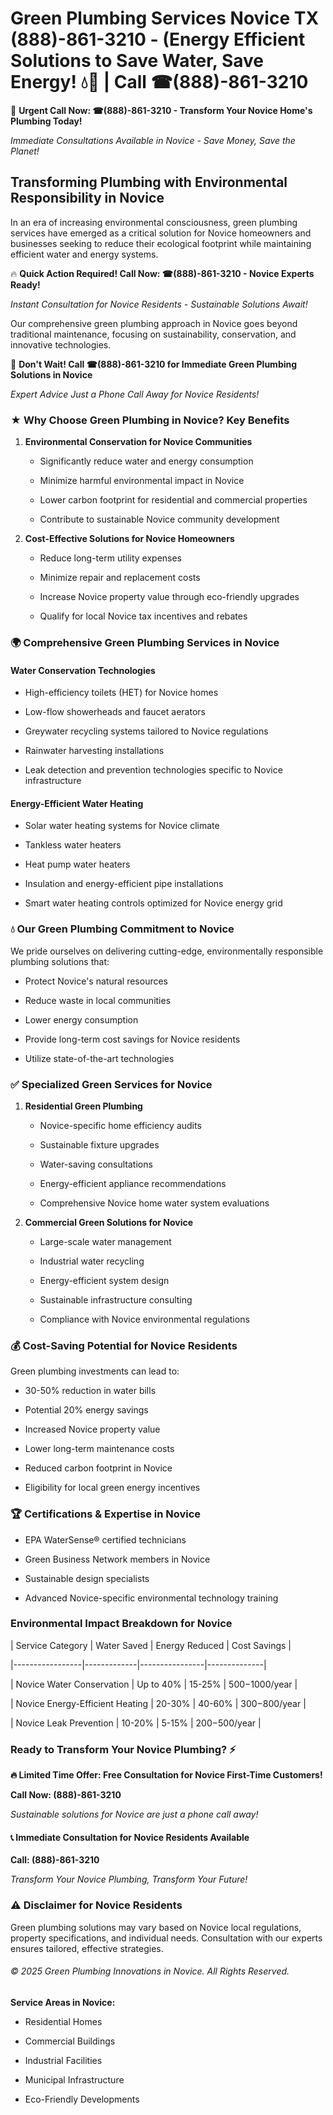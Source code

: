 # Green Plumbing Services Novice TX (888)-861-3210 - (Energy Efficient Solutions to Save Water, Save Energy! 💧🌿 | Call ☎(888)-861-3210

🚨 **Urgent Call Now: ☎(888)-861-3210 - Transform Your Novice Home's Plumbing Today!**
*Immediate Consultations Available in Novice - Save Money, Save the Planet!*

## Transforming Plumbing with Environmental Responsibility in Novice

In an era of increasing environmental consciousness, green plumbing services have emerged as a critical solution for Novice homeowners and businesses seeking to reduce their ecological footprint while maintaining efficient water and energy systems. 

🔥 **Quick Action Required! Call Now: ☎(888)-861-3210 - Novice Experts Ready!**
*Instant Consultation for Novice Residents - Sustainable Solutions Await!*

Our comprehensive green plumbing approach in Novice goes beyond traditional maintenance, focusing on sustainability, conservation, and innovative technologies.

🚨 **Don't Wait! Call ☎(888)-861-3210 for Immediate Green Plumbing Solutions in Novice**
*Expert Advice Just a Phone Call Away for Novice Residents!*

### ★ Why Choose Green Plumbing in Novice? Key Benefits

1. **Environmental Conservation for Novice Communities** 
   - Significantly reduce water and energy consumption
   - Minimize harmful environmental impact in Novice
   - Lower carbon footprint for residential and commercial properties
   - Contribute to sustainable Novice community development

2. **Cost-Effective Solutions for Novice Homeowners** 
   - Reduce long-term utility expenses
   - Minimize repair and replacement costs
   - Increase Novice property value through eco-friendly upgrades
   - Qualify for local Novice tax incentives and rebates

### 🌍 Comprehensive Green Plumbing Services in Novice

#### Water Conservation Technologies
- High-efficiency toilets (HET) for Novice homes
- Low-flow showerheads and faucet aerators
- Greywater recycling systems tailored to Novice regulations
- Rainwater harvesting installations
- Leak detection and prevention technologies specific to Novice infrastructure

#### Energy-Efficient Water Heating
- Solar water heating systems for Novice climate
- Tankless water heaters
- Heat pump water heaters
- Insulation and energy-efficient pipe installations
- Smart water heating controls optimized for Novice energy grid

### 💧 Our Green Plumbing Commitment to Novice

We pride ourselves on delivering cutting-edge, environmentally responsible plumbing solutions that:
- Protect Novice's natural resources
- Reduce waste in local communities
- Lower energy consumption
- Provide long-term cost savings for Novice residents
- Utilize state-of-the-art technologies

### ✅ Specialized Green Services for Novice

1. **Residential Green Plumbing**
   - Novice-specific home efficiency audits
   - Sustainable fixture upgrades
   - Water-saving consultations
   - Energy-efficient appliance recommendations
   - Comprehensive Novice home water system evaluations

2. **Commercial Green Solutions for Novice**
   - Large-scale water management
   - Industrial water recycling
   - Energy-efficient system design
   - Sustainable infrastructure consulting
   - Compliance with Novice environmental regulations

### 💰 Cost-Saving Potential for Novice Residents

Green plumbing investments can lead to:
- 30-50% reduction in water bills
- Potential 20% energy savings
- Increased Novice property value
- Lower long-term maintenance costs
- Reduced carbon footprint in Novice
- Eligibility for local green energy incentives

### 🏆 Certifications & Expertise in Novice

- EPA WaterSense® certified technicians
- Green Business Network members in Novice
- Sustainable design specialists
- Advanced Novice-specific environmental technology training

### Environmental Impact Breakdown for Novice

| Service Category | Water Saved | Energy Reduced | Cost Savings |
|-----------------|-------------|----------------|--------------|
| Novice Water Conservation | Up to 40% | 15-25% | $500-$1000/year |
| Novice Energy-Efficient Heating | 20-30% | 40-60% | $300-$800/year |
| Novice Leak Prevention | 10-20% | 5-15% | $200-$500/year |

### Ready to Transform Your Novice Plumbing? ⚡

**🔥 Limited Time Offer: Free Consultation for Novice First-Time Customers!**

**Call Now: (888)-861-3210**
*Sustainable solutions for Novice are just a phone call away!*

#### 📞 Immediate Consultation for Novice Residents Available

**Call: (888)-861-3210**
*Transform Your Novice Plumbing, Transform Your Future!*

### ⚠️ Disclaimer for Novice Residents

Green plumbing solutions may vary based on Novice local regulations, property specifications, and individual needs. Consultation with our experts ensures tailored, effective strategies.

###### © 2025 Green Plumbing Innovations in Novice. All Rights Reserved.

**Service Areas in Novice:** 
- Residential Homes
- Commercial Buildings
- Industrial Facilities
- Municipal Infrastructure
- Eco-Friendly Developments